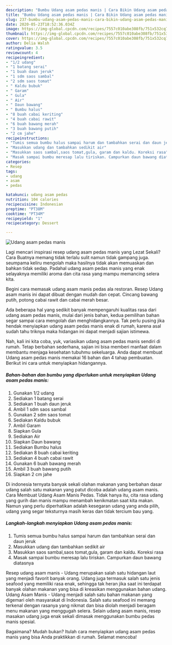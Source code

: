 ```yaml
---
description: "Bumbu Udang asam pedas manis | Cara Bikin Udang asam pedas manis Yang Lezat"
title: "Bumbu Udang asam pedas manis | Cara Bikin Udang asam pedas manis Yang Lezat"
slug: 237-bumbu-udang-asam-pedas-manis-cara-bikin-udang-asam-pedas-manis-yang-lezat
date: 2020-05-23T18:52:36.034Z
image: https://img-global.cpcdn.com/recipes/7557c010abe308fb/751x532cq70/udang-asam-pedas-manis-foto-resep-utama.jpg
thumbnail: https://img-global.cpcdn.com/recipes/7557c010abe308fb/751x532cq70/udang-asam-pedas-manis-foto-resep-utama.jpg
cover: https://img-global.cpcdn.com/recipes/7557c010abe308fb/751x532cq70/udang-asam-pedas-manis-foto-resep-utama.jpg
author: Delia Walsh
ratingvalue: 3.5
reviewcount: 4
recipeingredient:
- "1/2 udang"
- "1 batang serai"
- "1 buah daun jeruk"
- "1 sdm saos sambal"
- "2 sdm saos tomat"
- " Kaldu bubuk"
- " Garam"
- " Gula"
- " Air"
- " Daun bawang"
- " Bumbu halus"
- "8 buah cabai keriting"
- "4 buah cabai rawit"
- "6 buah bawang merah"
- "3 buah bawang putih"
- "2 cm jahe"
recipeinstructions:
- "Tumis semua bumbu halus sampai harum dan tambahkan serai dan daun jeruk"
- "Masukkan udang dan tambahkan sedikit air"
- "Masukkan saos sambal,saos tomat,gula, garam dan kaldu. Koreksi rasa"
- "Masak sampai bumbu meresap lalu tiriskan. Campurkan daun bawang diatasnya"
categories:
- Resep
tags:
- udang
- asam
- pedas

katakunci: udang asam pedas 
nutrition: 104 calories
recipecuisine: Indonesian
preptime: "PT38M"
cooktime: "PT34M"
recipeyield: "1"
recipecategory: Dessert

---
```



![Udang asam pedas manis](https://img-global.cpcdn.com/recipes/7557c010abe308fb/751x532cq70/udang-asam-pedas-manis-foto-resep-utama.jpg)

Lagi mencari inspirasi resep udang asam pedas manis yang Lezat Sekali? Cara Buatnya memang tidak terlalu sulit namun tidak gampang juga. seumpama keliru mengolah maka hasilnya tidak akan memuaskan dan bahkan tidak sedap. Padahal udang asam pedas manis yang enak selayaknya memiliki aroma dan cita rasa yang mampu memancing selera kita.

Begini cara memasak udang asam manis pedas ala restoran. Resep Udang asam manis ini dapat dibuat dengan mudah dan cepat. Cincang bawang putih, potong cabai rawit dan cabai merah besar.

Ada beberapa hal yang sedikit banyak mempengaruhi kualitas rasa dari udang asam pedas manis, mulai dari jenis bahan, kedua pemilihan bahan segar sampai cara mengolah dan menghidangkannya. Tak perlu pusing jika hendak menyiapkan udang asam pedas manis enak di rumah, karena asal sudah tahu triknya maka hidangan ini dapat menjadi sajian istimewa.


Nah, kali ini kita coba, yuk, variasikan udang asam pedas manis sendiri di rumah. Tetap berbahan sederhana, sajian ini bisa memberi manfaat dalam membantu menjaga kesehatan tubuhmu sekeluarga. Anda dapat membuat Udang asam pedas manis memakai 16 bahan dan 4 tahap pembuatan. Berikut ini cara untuk menyiapkan hidangannya.

<!--inarticleads1-->

##### Bahan-bahan dan bumbu yang diperlukan untuk menyiapkan Udang asam pedas manis:

1. Gunakan 1/2 udang
1. Sediakan 1 batang serai
1. Sediakan 1 buah daun jeruk
1. Ambil 1 sdm saos sambal
1. Gunakan 2 sdm saos tomat
1. Sediakan  Kaldu bubuk
1. Ambil  Garam
1. Siapkan  Gula
1. Sediakan  Air
1. Siapkan  Daun bawang
1. Sediakan  Bumbu halus
1. Sediakan 8 buah cabai keriting
1. Sediakan 4 buah cabai rawit
1. Gunakan 6 buah bawang merah
1. Ambil 3 buah bawang putih
1. Siapkan 2 cm jahe


Di indonesia ternyata banyak sekali olahan makanan yang berbahan dasar udang salah satu makanan yang patut dicoba adalah udang asam manis. Cara Membuat Udang Asam Manis Pedas. Tidak hanya itu, cita rasa udang yang gurih dan manis mampu menambah kenikmatan saat kita makan. Namun yang perlu diperhatikan adalah kesegaran udang yang anda pilih, udang yang segar teksturnya masih keras dan tidak tercium bau yang. 

<!--inarticleads2-->

##### Langkah-langkah menyiapkan Udang asam pedas manis:

1. Tumis semua bumbu halus sampai harum dan tambahkan serai dan daun jeruk
1. Masukkan udang dan tambahkan sedikit air
1. Masukkan saos sambal,saos tomat,gula, garam dan kaldu. Koreksi rasa
1. Masak sampai bumbu meresap lalu tiriskan. Campurkan daun bawang diatasnya


Resep udang asam manis - Udang merupakan salah satu hidangan laut yang menjadi favorit banyak orang. Udang juga termasuk salah satu jenis seafood yang memiliki rasa enak, sehingga tak heran jika saat ini terdapat banyak olahan makanan yang bisa di kreasikan menggunakan bahan udang. Udang Asam Manis - Udang menjadi salah satu bahan makanan yang digemari oleh masyarakat di Indonesia. Salah satu seafood ini memang terkenal dengan rasanya yang nikmat dan bisa diolah menjadi beragam menu makanan yang menggugah selera. Selain udang asam manis, resep masakan udang juga enak sekali dimasak menggunakan bumbu pedas manis spesial. 

Bagaimana? Mudah bukan? Itulah cara menyiapkan udang asam pedas manis yang bisa Anda praktikkan di rumah. Selamat mencoba!
